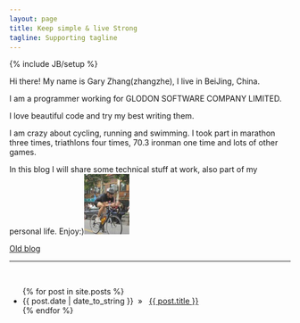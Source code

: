 ```yaml
---
layout: page
title: Keep simple & live Strong
tagline: Supporting tagline
---
```

{% include JB/setup %}

Hi there! My name is Gary Zhang(zhangzhe), I live in BeiJing, China.

I am a programmer working for GLODON SOFTWARE COMPANY LIMITED.

I love beautiful code and try my best writing them.

I am crazy about cycling, running and swimming. I took part in marathon three times, triathlons four times, 70.3 ironman one time and lots of other games.

In this blog I will share some technical stuff at work, also part of my personal life. Enjoy:)![Alt text](/images/portrait.jpg "me")


[Old blog](http://zhangzhe.heroku.com "Old blog")
<br>

***

<br>

<ul class="posts">
  {% for post in site.posts %}
    <li><span>{{ post.date | date_to_string }}</span>&nbsp; &raquo; &nbsp; <a href="{{ BASE_PATH }}{{ post.url }}">{{ post.title }}</a></li>
  {% endfor %}
</ul>